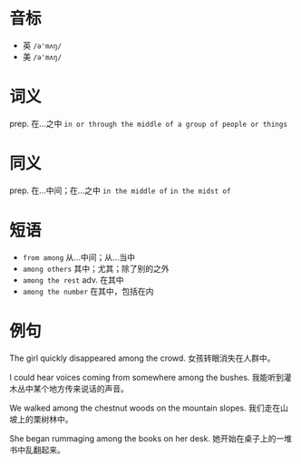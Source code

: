 # 音标

- 英 `/ə'mʌŋ/`
- 美 `/ə'mʌŋ/`

# 词义

prep. 在…之中
`in or through the middle of a group of people or things`

# 同义

prep. 在…中间；在…之中
`in the middle of` `in the midst of`

# 短语

- `from among` 从…中间；从…当中
- `among others` 其中；尤其；除了别的之外
- `among the rest` adv. 在其中
- `among the number` 在其中，包括在内

# 例句

The girl quickly disappeared among the crowd.
女孩转眼消失在人群中。

I could hear voices coming from somewhere among the bushes.
我能听到灌木丛中某个地方传来说话的声音。

We walked among the chestnut woods on the mountain slopes.
我们走在山坡上的栗树林中。

She began rummaging among the books on her desk.
她开始在桌子上的一堆书中乱翻起来。


